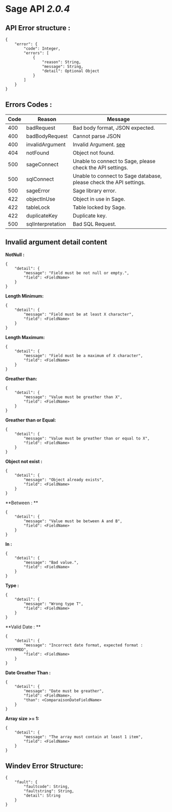 # Sage API _2.0.4_

## API Error structure :
```
{
    "error": {
        "code": Integer,
        "errors": [
            {
                "reason": String,
                "message": String,
                "detail": Optional Object
            }
        ]
    }
}
```
## Errors Codes :

| Code | Reason            | Message                                                             | 
|------|-------------------|---------------------------------------------------------------------|
| 400  | badRequest        | Bad body format, JSON expected.                                     | 
| 400  | badBodyRequest    | Cannot parse JSON                                                   |           
| 400  | invalidArgument   | Invalid Argument.  [see](#Invalid-argument-detail-content)          |                                        
| 404  | notFound          | Object not found.                                                   |      
| 500  | sageConnect       | Unable to connect to Sage, please check the API settings.           |           
| 500  | sqlConnect        | Unable to connect to Sage database, please check the API settings.  |           
| 500  | sageError         | Sage library error.                                                 |      
| 422  | objectInUse       | Object in use in Sage.                                              |  
| 422  | tableLock         | Table locked by Sage.                                               |  
| 422  | duplicateKey      | Duplicate key.                                                      |  
| 500  | sqlInterpretation | Bad SQL Request.                                                    |  

## Invalid argument detail content


**NotNull :**

```
{
    "detail": {
        "message": "Field must be not null or empty.",
        "field": <FieldName>
    }
}
```

**Length Minimum:**

```
{
    "detail": {
        "message": "Field must be at least X character",
        "field": <FieldName>
    }
}
```

**Length Maximum:**
```
{
    "detail": {
        "message": "Field must be a maximum of X character",
        "field": <FieldName>
    }
}
```

**Greather than:**
```
{
    "detail": {
        "message": "Value must be greather than X",
        "field": <FieldName>
    }
}
```

**Greather than or Equal:**
```
{
    "detail": {
        "message": "Value must be greather than or equal to X",
        "field": <FieldName>
    }
}
```

**Object not exist :**
```
{
    "detail": {
        "message": "Object already exists",
        "field": <FieldName>
    }
}
```

**Between : **
```
{
    "detail": {
        "message": "Value must be between A and B",
        "field": <FieldName>
    }
}
```

**In :**
```
{
    "detail": {
        "message": "Bad value.",
        "field": <FieldName>
    }
}
```

**Type :**
```
{
    "detail": {
        "message": "Wrong type T",
        "field": <FieldName>
    }
}
```

**Valid Date : **
```
{
    "detail": {
        "message": "Incorrect date format, expected format : YYYYMMDD",
        "field": <FieldName>
    }
}
```

**Date Greather Than :**
```
{
    "detail": {
        "message": "Date must be greather",
        "field": <FieldName>,
        "than": <ComparaisonDateFieldName>
    }
}
```

**Array size >= 1:**
```
{
    "detail": {
        "message": "The array must contain at least 1 item",
        "field": <FieldName>
    }
}
```

## Windev Error Structure:
```
{
    "fault": {
        "faultcode": String,
        "faultstring": String,
        "detail": String
    }
}
```